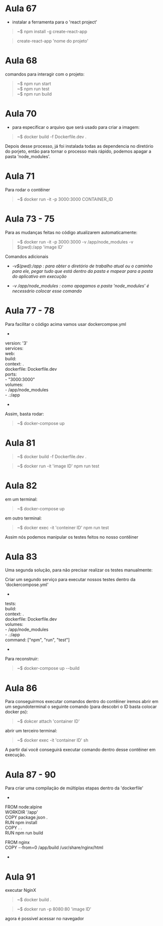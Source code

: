 # Aula 67

- instalar a ferramenta para o 'react project'

> ~$ npm install -g create-react-app

> create-react-app 'nome do projeto'

# Aula 68

comandos para interagir com o projeto:

> ~$ npm run start  
> ~$ npm run test  
> ~$ npm run build  

# Aula 70

- para especificar o arquivo que será usado para criar a imagem:

> ~$ docker build -f Dockerfile.dev .

Depois desse processo, já foi instalada todas as dependencia no diretório do porjeto, então para tornar o processo mais rápido, podemos apagar a pasta 'node_modules'.

# Aula 71 

Para rodar o contêiner 

> ~$ docker run -it -p 3000:3000 CONTAINER_ID

# Aula 73 - 75

Para as mudanças feitas no código atualizarem automaticamente:

> ~$ docker run -it -p 3000:3000 -v /app/node_modules -v $(pwd):/app 'image ID'

Comandos adicionais

- _-v$(pwd):/app : para obter o diretório de trabalho atual ou o caminho para ele, pegar tudo que está dentro da pasta e mapear para a pasta do aplicativo em execução_

- _-v /app/node_modules : como apagamos a pasta 'node_modules' é necessário colocar esse comando_

# Aula 77 - 78 

Para facilitar o código acima vamos usar dockercompse.yml

- 
version: '3'  
services:  
  web:   
    build:   
      context: .  
      dockerfile: Dockerfile.dev  
    ports:  
     - "3000:3000"  
    volumes:   
     - /app/node_modules  
     - .:/app  
  
- 

Assim, basta rodar:

> ~$ docker-compose up

# Aula 81

> ~$ docker build -f Dockerfile.dev .

> ~$ docker run -it 'image ID' npm run test

# Aula 82

em um terminal:

> ~$ docker-compose up 

em outro terminal:

> ~$ docker exec -it 'conteiner ID' npm run test

Assim nós podemos manipular os testes feitos no nosso contêiner

# Aula 83

Uma segunda solução, para não precisar realizar os testes manualmente:

Criar um segundo serviço para executar nossos testes dentro da 'dockercompose.yml'

- 
tests:  
    build:  
      context: .  
      dockerfile: Dockerfile.dev  
    volumes:  
      - /app/node_modules  
      - .:/app  
    command: ["npm", "run", "test"]  

- 

Para reconstruir: 

> ~$ docker-compose up --build

# Aula 86

Para conseguirmos executar comandos dentro do contêiner iremos abrir em um segundoterminal o seguinte comando (para descobri o ID basta colocar docker ps):

> ~$ dokcer attach 'container ID'

abrir um terceiro terminal:

> ~$ docker exec -it 'container ID' sh

A partir daí você conseguirá executar comando dentro desse contêiner em execução.

# Aula 87 - 90

Para criar uma compilação de múltiplas etapas dentro da 'dockerfile'

- 

FROM node:alpine  
WORKDIR '/app'  
COPY package.json .  
RUN npm install  
COPY . .  
RUN npm run build  
 
FROM nginx  
COPY --from=0 /app/build /usr/share/nginx/html

- 

# Aula 91

executar NginX

> ~$ docker build .

> ~$ docker run -p 8080:80 'image ID'

agora é possivel acessar no navegador
